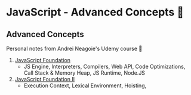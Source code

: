# JavaScript - Advanced Concepts 🚀

## Advanced Concepts

Personal notes from Andrei Neagoie's Udemy course 📝

1.  [JavaScript Foundation](02-js_foundation.md)
    - JS Engine, Interpreters, Compilers, Web API, Code Optimizations, Call Stack & Memory Heap, JS Runtime, Node.JS
2.  [JavaScript Foundation II](03-js_foundation_II.md)
    - Execution Context, Lexical Environment, Hoisting,
